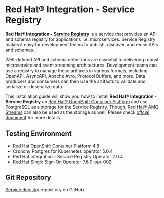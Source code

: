 # Red Hat® Integration - Service Registry

**Red Hat® Integration - [Service Registry](https://www.redhat.com/en/topics/integration/what-is-a-service-registry)** is a service that provides an API and schema registry for applications i.e. microservices. Service Registry makes it easy for development teams to publish, discover, and reuse APIs and schemas.

Well-defined API and schema definitions are essential to delivering robust microservice and event streaming architectures. Development teams can use a registry to manage these artifacts in various formats, including OpenAPI, AsyncAPI, Apache Avro, Protocol Buffers, and more. Data producers and consumers can then use the artifacts to validate and serialize or deserialize data.

This installation guide will show you how to install **Red Hat® Integration - Service Registry** on [Red Hat® OpenShift Container Platform](https://www.redhat.com/en/technologies/cloud-computing/openshift/container-platform) and use PostgreSQL as a storage for the Service Registry. Though, [Red Hat® AMQ Streams](https://www.redhat.com/en/resources/amq-streams-datasheet) can also be used as the storage as well. Please check [offcial document](https://access.redhat.com/documentation/en-us/red_hat_integration/2021.q3/html/installing_and_deploying_service_registry_on_openshift/index) for more details.

## Testing Environment

- Red Hat OpenShift Container Platform 4.8
- Crunchy Postgres for Kubernetes operator 5.0.4
- Red Hat Integration - Service Registry Operator 2.0.4
- Red Hat Single Sign-On Operator 7.6.0-opr-002

## Git Repository

[Service Registry](https://github.com/audomsak/service-registry) repository on GitHub

